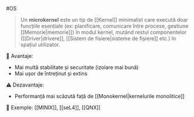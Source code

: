 #OS
> Un **microkernel** este un tip de [[Kernel]] minimalist care execută doar funcțiile esențiale (ex: planificare, comunicare între procese, gestiune [[Memorie|memorie]]) în modul kernel, mutând restul componentelor ([[Driver|drivere]], [[Sistem de fisiere|sisteme de fișiere]] etc.) în spațiul utilizator.

🎯 Avantaje:
- Mai multă stabilitate și securitate (izolare mai bună)
- Mai ușor de întreținut și extins

⚠️ Dezavantaje:
- Performanță mai scăzută față de [[Monokernel|kernelurile monolitice]]

📌 Exemple: [[MINIX]], [[seL4]], [[QNX]]
